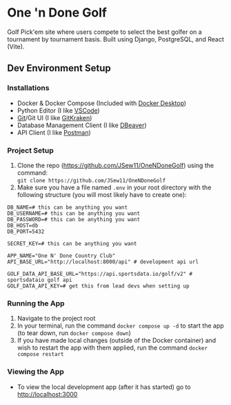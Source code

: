 # One 'n Done Golf
Golf Pick'em site where users compete to select the best golfer on a tournament by tournament basis. Built using Django, PostgreSQL, and React (Vite).

## Dev Environment Setup

### Installations
* Docker & Docker Compose (Included with [Docker Desktop](https://www.docker.com/products/docker-desktop/))
* Python Editor (I like [VSCode](https://code.visualstudio.com/download))
* [Git](https://git-scm.com/downloads)/Git UI (I like [GitKraken](https://www.gitkraken.com/))
* Database Management Client (I like [DBeaver](https://dbeaver.io/))
* API Client (I like [Postman](https://www.postman.com/downloads/))

### Project Setup
1. Clone the repo (https://github.com/JSew11/OneNDoneGolf) using the command:  
    `git clone https://github.com/JSew11/OneNDoneGolf`
1. Make sure you have a file named `.env` in your root directory with the following structure (you will most likely have to create one):  
```
DB_NAME=# this can be anything you want
DB_USERNAME=# this can be anything you want
DB_PASSWORD=# this can be anything you want
DB_HOST=db
DB_PORT=5432

SECRET_KEY=# this can be anything you want

APP_NAME="One N' Done Country Club"
API_BASE_URL="http://localhost:8000/api" # development api url

GOLF_DATA_API_BASE_URL="https://api.sportsdata.io/golf/v2" # sportsdataio golf api
GOLF_DATA_API_KEY=# get this from lead devs when setting up
```

### Running the App
1. Navigate to the project root
1. In your terminal, run the command `docker compose up -d` to start the app (to tear down, run `docker compose down`)  
1. If you have made local changes (outside of the Docker container) and wish to restart the app with them applied, run the command `docker compose restart`

### Viewing the App
* To view the local development app (after it has started) go to [http://localhost:3000](http://localhost:3000)